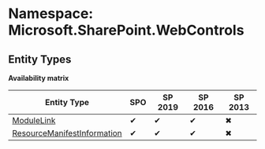 # Namespace: Microsoft.SharePoint.WebControls
## Entity Types

**Availability matrix**

Entity Type | SPO | SP 2019 | SP 2016 | SP 2013
----------|-----|---------|---------|--------
[ModuleLink](./EntityTypes/ModuleLink.md) | ✔ | ✔ | ✔ | ✖
[ResourceManifestInformation](./EntityTypes/ResourceManifestInformation.md) | ✔ | ✔ | ✔ | ✖
